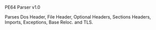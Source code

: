PE64 Parser v1.0

Parses Dos Header, File Header, Optional Headers, Sections Headers, Imports, Exceptions, Base Reloc. and TLS.
